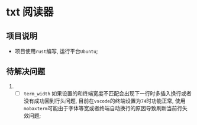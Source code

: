 <!--
 * @Author: TOTHTOT 37585883+TOTHTOT@users.noreply.github.com
 * @Date: 2024-11-09 21:26:28
 * @LastEditors: TOTHTOT 37585883+TOTHTOT@users.noreply.github.com
 * @LastEditTime: 2024-11-09 21:26:34
 * @FilePath: \ebook_reader_cmdline\readme.md
 * @Description: 这是默认设置,请设置`customMade`, 打开koroFileHeader查看配置 进行设置: https://github.com/OBKoro1/koro1FileHeader/wiki/%E9%85%8D%E7%BD%AE
-->

# txt 阅读器

## 项目说明

- 项目使用`rust`编写, 运行平台`Ubuntu`;

## 待解决问题

1. - [ ] `term_width` 如果设置的和终端宽度不匹配会出现下一行时多插入换行或者没有成功回到行头问题, 目前在`vscode`的终端设置为`74`时功能正常, 使用`mobaxterm`可能由于字体等宽或者终端自动换行的原因导致刷新当前行失效问题;
